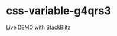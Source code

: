 # css-variable-g4qrs3

[Live DEMO with StackBlitz](https://stackblitz.com/edit/css-variable-g4qrs3)
